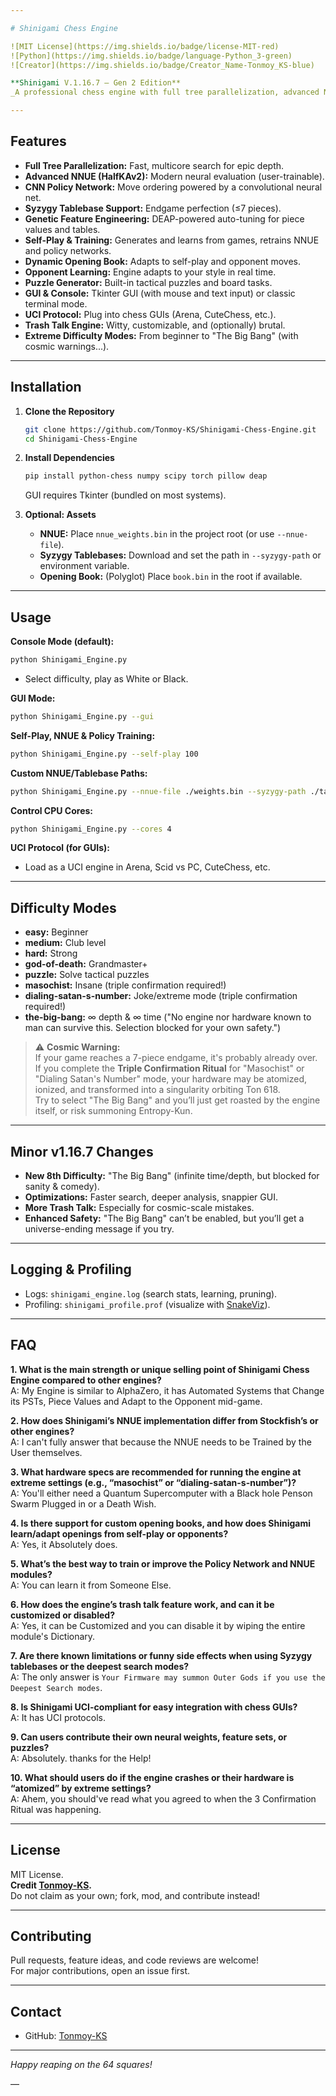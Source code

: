 ```yaml
---

# Shinigami Chess Engine

![MIT License](https://img.shields.io/badge/license-MIT-red)
![Python](https://img.shields.io/badge/language-Python_3-green)
![Creator](https://img.shields.io/badge/Creator_Name-Tonmoy_KS-blue)

**Shinigami V.1.16.7 – Gen 2 Edition**  
_A professional chess engine with full tree parallelization, advanced NNUE evaluation, self-adapting features, and a cosmic sense of humor._

---
```


## Features

- **Full Tree Parallelization:** Fast, multicore search for epic depth.
- **Advanced NNUE (HalfKAv2):** Modern neural evaluation (user-trainable).
- **CNN Policy Network:** Move ordering powered by a convolutional neural net.
- **Syzygy Tablebase Support:** Endgame perfection (≤7 pieces).
- **Genetic Feature Engineering:** DEAP-powered auto-tuning for piece values and tables.
- **Self-Play & Training:** Generates and learns from games, retrains NNUE and policy networks.
- **Dynamic Opening Book:** Adapts to self-play and opponent moves.
- **Opponent Learning:** Engine adapts to your style in real time.
- **Puzzle Generator:** Built-in tactical puzzles and board tasks.
- **GUI & Console:** Tkinter GUI (with mouse and text input) or classic terminal mode.
- **UCI Protocol:** Plug into chess GUIs (Arena, CuteChess, etc.).
- **Trash Talk Engine:** Witty, customizable, and (optionally) brutal.
- **Extreme Difficulty Modes:** From beginner to "The Big Bang" (with cosmic warnings...).

---

## Installation

1. **Clone the Repository**
    ```bash
    git clone https://github.com/Tonmoy-KS/Shinigami-Chess-Engine.git
    cd Shinigami-Chess-Engine
    ```

2. **Install Dependencies**
    ```bash
    pip install python-chess numpy scipy torch pillow deap
    ```
    GUI requires Tkinter (bundled on most systems).

3. **Optional: Assets**
    - **NNUE:** Place `nnue_weights.bin` in the project root (or use `--nnue-file`).
    - **Syzygy Tablebases:** Download and set the path in `--syzygy-path` or environment variable.
    - **Opening Book:** (Polyglot) Place `book.bin` in the root if available.

---

## Usage

**Console Mode (default):**
```bash
python Shinigami_Engine.py
```
- Select difficulty, play as White or Black.

**GUI Mode:**
```bash
python Shinigami_Engine.py --gui
```

**Self-Play, NNUE & Policy Training:**
```bash
python Shinigami_Engine.py --self-play 100
```

**Custom NNUE/Tablebase Paths:**
```bash
python Shinigami_Engine.py --nnue-file ./weights.bin --syzygy-path ./tablebases
```

**Control CPU Cores:**
```bash
python Shinigami_Engine.py --cores 4
```

**UCI Protocol (for GUIs):**
- Load as a UCI engine in Arena, Scid vs PC, CuteChess, etc.

---

## Difficulty Modes

- **easy:** Beginner
- **medium:** Club level
- **hard:** Strong
- **god-of-death:** Grandmaster+
- **puzzle:** Solve tactical puzzles
- **masochist:** Insane (triple confirmation required!)
- **dialing-satan-s-number:** Joke/extreme mode (triple confirmation required!)
- **the-big-bang:** ∞ depth & ∞ time ("No engine nor hardware known to man can survive this. Selection blocked for your own safety.")

> ⚠️ **Cosmic Warning:**  
> If your game reaches a 7-piece endgame, it's probably already over.  
> If you complete the **Triple Confirmation Ritual** for "Masochist" or "Dialing Satan's Number" mode, your hardware may be atomized, ionized, and transformed into a singularity orbiting Ton 618.  
> Try to select "The Big Bang" and you’ll just get roasted by the engine itself, or risk summoning Entropy-Kun.

---

## Minor v1.16.7 Changes

- **New 8th Difficulty:** "The Big Bang" (infinite time/depth, but blocked for sanity & comedy).
- **Optimizations:** Faster search, deeper analysis, snappier GUI.
- **More Trash Talk:** Especially for cosmic-scale mistakes.
- **Enhanced Safety:** "The Big Bang" can’t be enabled, but you’ll get a universe-ending message if you try.

---

## Logging & Profiling

- Logs: `shinigami_engine.log` (search stats, learning, pruning).
- Profiling: `shinigami_profile.prof` (visualize with [SnakeViz](https://jiffyclub.github.io/snakeviz/)).

---

## FAQ

**1. What is the main strength or unique selling point of Shinigami Chess Engine compared to other engines?**  
A: My Engine is similar to AlphaZero, it has Automated Systems that Change its PSTs, Piece Values and Adapt to the Opponent mid-game.

**2. How does Shinigami’s NNUE implementation differ from Stockfish’s or other engines?**  
A: I can't fully answer that because the NNUE needs to be Trained by the User themselves.

**3. What hardware specs are recommended for running the engine at extreme settings (e.g., “masochist” or “dialing-satan-s-number”)?**  
A: You'll either need a Quantum Supercomputer with a Black hole Penson Swarm Plugged in or a Death Wish.

**4. Is there support for custom opening books, and how does Shinigami learn/adapt openings from self-play or opponents?**  
A: Yes, it Absolutely does.

**5. What’s the best way to train or improve the Policy Network and NNUE modules?**  
A: You can learn it from Someone Else. 

**6. How does the engine’s trash talk feature work, and can it be customized or disabled?**  
A: Yes, it can be Customized and you can disable it by wiping the entire module's Dictionary.

**7. Are there known limitations or funny side effects when using Syzygy tablebases or the deepest search modes?**  
A: The only answer is `Your Firmware may summon Outer Gods if you use the Deepest Search modes`.

**8. Is Shinigami UCI-compliant for easy integration with chess GUIs?**  
A: It has UCI protocols.

**9. Can users contribute their own neural weights, feature sets, or puzzles?**  
A: Absolutely. thanks for the Help!

**10. What should users do if the engine crashes or their hardware is “atomized” by extreme settings?**  
A: Ahem, you should've read what you agreed to when the 3 Confirmation Ritual was happening.

---

## License

MIT License.  
**Credit [Tonmoy-KS](https://github.com/Tonmoy-KS).**  
Do not claim as your own; fork, mod, and contribute instead!

---

## Contributing

Pull requests, feature ideas, and code reviews are welcome!  
For major contributions, open an issue first.

---

## Contact

- GitHub: [Tonmoy-KS](https://github.com/Tonmoy-KS)

---

*Happy reaping on the 64 squares!*

—
